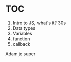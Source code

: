 # TOC
1. Intro to JS, what's it? 30s
2. Data types
3. Variables
4. function
5. callback

Adam je super